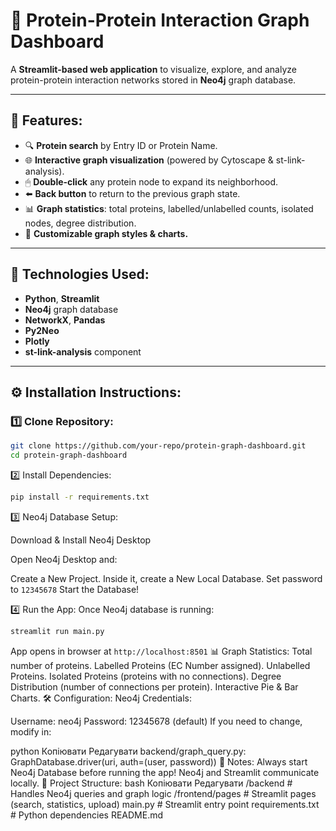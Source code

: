 # 🧬 Protein-Protein Interaction Graph Dashboard

A **Streamlit-based web application** to visualize, explore, and analyze protein-protein interaction networks stored in **Neo4j** graph database.

---

## 🚀 Features:

- 🔍 **Protein search** by Entry ID or Protein Name.
- 🌐 **Interactive graph visualization** (powered by Cytoscape & st-link-analysis).
- 🖱 **Double-click** any protein node to expand its neighborhood.
- ⬅️ **Back button** to return to the previous graph state.
- 📊 **Graph statistics**: total proteins, labelled/unlabelled counts, isolated nodes, degree distribution.
- 🎨 **Customizable graph styles & charts.**

---

## 🧩 Technologies Used:

- **Python**, **Streamlit**
- **Neo4j** graph database
- **NetworkX**, **Pandas**
- **Py2Neo**
- **Plotly**
- **st-link-analysis** component

---

## ⚙️ Installation Instructions:

### 1️⃣ Clone Repository:

```bash
git clone https://github.com/your-repo/protein-graph-dashboard.git
cd protein-graph-dashboard
```

2️⃣ Install Dependencies:

```bash
pip install -r requirements.txt
```

3️⃣ Neo4j Database Setup:

Download & Install Neo4j Desktop

Open Neo4j Desktop and:

Create a New Project.
Inside it, create a New Local Database.
Set password to `12345678`
Start the Database!

4️⃣ Run the App:
Once Neo4j database is running:

```bash
streamlit run main.py
```

App opens in browser at `http://localhost:8501`
📊 Graph Statistics:
Total number of proteins.
Labelled Proteins (EC Number assigned).
Unlabelled Proteins.
Isolated Proteins (proteins with no connections).
Degree Distribution (number of connections per protein).
Interactive Pie & Bar Charts.
🛠 Configuration:
Neo4j Credentials:

Username: neo4j
Password: 12345678 (default)
If you need to change, modify in:

python
Копіювати
Редагувати
backend/graph_query.py:
GraphDatabase.driver(uri, auth=(user, password))
📝 Notes:
Always start Neo4j Database before running the app!
Neo4j and Streamlit communicate locally.
📂 Project Structure:
bash
Копіювати
Редагувати
/backend                 # Handles Neo4j queries and graph logic
/frontend/pages          # Streamlit pages (search, statistics, upload)
main.py                  # Streamlit entry point
requirements.txt         # Python dependencies
README.md